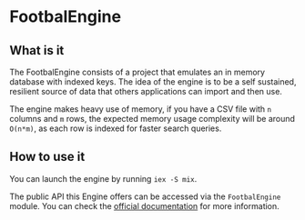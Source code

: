 # FootbalEngine

## What is it

The FootbalEngine consists of a project that emulates an in memory database with
indexed keys. The idea of the engine is to be a self sustained, resilient source
of data that others applications can import and then use.

The engine makes heavy use of memory, if you have a CSV file with `n` columns
and `m` rows, the expected memory usage complexity will be around `O(n*m)`, as
each row is indexed for faster search queries.

## How to use it

You can launch the engine by running `iex -S mix`.

The public API this Engine offers can be accessed via the `FootbalEngine` module.
You can check the [official documentation](https://fl4m3ph03n1x.github.io/footbal_engine/api-reference.html) for more information.
